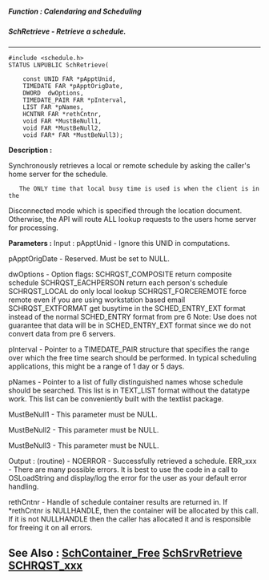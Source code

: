 ##### Function : Calendaring and Scheduling
##### SchRetrieve - Retrieve a schedule.
---
```
#include <schedule.h>
STATUS LNPUBLIC SchRetrieve(

	const UNID FAR *pApptUnid,
	TIMEDATE FAR *pApptOrigDate,
	DWORD  dwOptions,
	TIMEDATE_PAIR FAR *pInterval,
	LIST FAR *pNames,
	HCNTNR FAR *rethCntnr,
	void FAR *MustBeNull1,
	void FAR *MustBeNull2,
	void FAR* FAR *MustBeNull3);
```
**Description :**

Synchronously retrieves a local or remote schedule by asking the caller's home 
server for the schedule.

       The ONLY time that local busy time is used is when the client is in the 
Disconnected mode which is specified through the location document.  Otherwise, 
the API will route ALL lookup requests to the users home server for processing.

**Parameters :**
Input :
pApptUnid  -  Ignore this UNID in computations.

pApptOrigDate  -  Reserved.  Must be set to NULL.

dwOptions  -  Option flags:
SCHRQST_COMPOSITE    return composite schedule
SCHRQST_EACHPERSON  return each person's schedule
SCHRQST_LOCAL do only local lookup
SCHRQST_FORCEREMOTE force remote even if you are using workstation based email
SCHRQST_EXTFORMAT get busytime in the SCHED_ENTRY_EXT format instead of the normal SCHED_ENTRY format from pre 6 Note: Use does not guarantee that data will be in SCHED_ENTRY_EXT format since we do not convert data from pre 6 servers.

pInterval  -   Pointer to a TIMEDATE_PAIR structure that specifies the range over which the free time search should be performed. In typical scheduling applications, this might be a range of 1 day or 5 days.

pNames  -  Pointer to a list of fully distinguished names whose schedule should be searched. This list is in TEXT_LIST format without the datatype work. This list can be conveniently built with the textlist package.

MustBeNull1  -  This parameter must be NULL.

MustBeNull2  -  This parameter must be NULL.

MustBeNull3  -  This parameter must be NULL.

Output :
(routine)  -  NOERROR - Successfully retrieved a schedule.
ERR_xxx - There are many possible errors. It is best to use the code in a call to OSLoadString and display/log the error for the user as your default error handling.


rethCntnr  -  Handle of schedule container results are returned in. If *rethCntnr is NULLHANDLE, then the container will be allocated by this call. If it is not NULLHANDLE then the caller has allocated it and is responsible for freeing it on all errors.


**See Also :**
[SchContainer_Free](/domino-c-api-docs/reference/Func/SchContainer_Free)
[SchSrvRetrieve](/domino-c-api-docs/reference/Func/SchSrvRetrieve)
[SCHRQST_xxx](/domino-c-api-docs/reference/Symb/SCHRQST_xxx)
---
